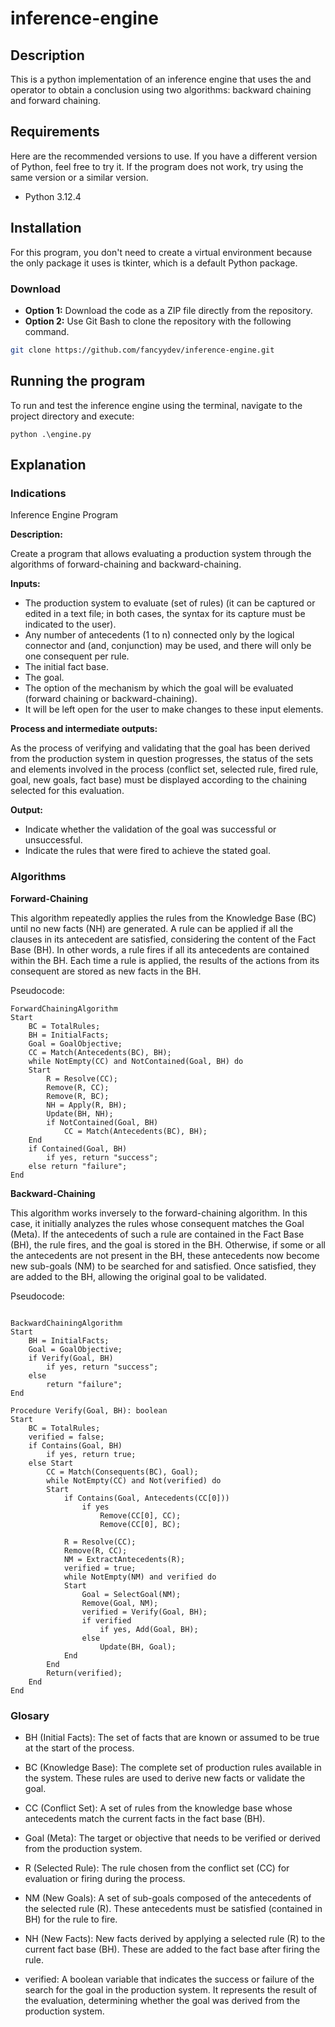 # inference-engine
## Description
This is a python implementation of an inference engine that uses the and operator to obtain a conclusion using two algorithms: backward chaining and forward chaining.
## Requirements
Here are the recommended versions to use. If you have a different version of Python, feel free to try it. If the program does not work, try using the same version or a similar version.
- Python 3.12.4

## Installation
For this program, you don't need to create a virtual environment because the only package it uses is tkinter, which is a default Python package.
### Download
- **Option 1:** Download the code as a ZIP file directly from the repository.
- **Option 2:** Use Git Bash to clone the repository with the following command.
```bash
git clone https://github.com/fancyydev/inference-engine.git
```
## Running the program
To run and test the inference engine using the terminal, navigate to the project directory and execute:
```
python .\engine.py
```

## Explanation

### Indications
Inference Engine Program 

**Description:**

Create a program that allows evaluating a production system through the algorithms of forward-chaining and backward-chaining. 

**Inputs:** 
- The production system to evaluate (set of rules) (it can be captured or edited in a text file; in both cases, the syntax for its capture must be indicated to the user). 
- Any number of antecedents (1 to n) connected only by the logical connector and (and, conjunction) may be used, and there will only be one consequent per rule. 
- The initial fact base. 
- The goal. 
- The option of the mechanism by which the goal will be evaluated (forward chaining or backward-chaining). 
- It will be left open for the user to make changes to these input elements. 

**Process and intermediate outputs:** 

As the process of verifying and validating that the goal has been derived from the production system in question progresses, the status of the sets and elements involved in the process (conflict set, selected rule, fired rule, goal, new goals, fact base) must be displayed according to the chaining selected for this evaluation. 

**Output:** 
- Indicate whether the validation of the goal was successful or unsuccessful. 
- Indicate the rules that were fired to achieve the stated goal.

### Algorithms
**Forward-Chaining**

This algorithm repeatedly applies the rules from the Knowledge Base (BC) until no new facts (NH) are generated. A rule can be applied if all the clauses in its antecedent are satisfied, considering the content of the Fact Base (BH). In other words, a rule fires if all its antecedents are contained within the BH. Each time a rule is applied, the results of the actions from its consequent are stored as new facts in the BH.

Pseudocode:
```
ForwardChainingAlgorithm
Start
    BC = TotalRules;
    BH = InitialFacts;
    Goal = GoalObjective;
    CC = Match(Antecedents(BC), BH);
    while NotEmpty(CC) and NotContained(Goal, BH) do
    Start
        R = Resolve(CC);
        Remove(R, CC);
        Remove(R, BC);
        NH = Apply(R, BH);
        Update(BH, NH);
        if NotContained(Goal, BH)
            CC = Match(Antecedents(BC), BH);
    End
    if Contained(Goal, BH)
        if yes, return "success";
    else return "failure";
End
```

**Backward-Chaining**

This algorithm works inversely to the forward-chaining algorithm. In this case, it initially analyzes the rules whose consequent matches the Goal (Meta). If the antecedents of such a rule are contained in the Fact Base (BH), the rule fires, and the goal is stored in the BH. Otherwise, if some or all the antecedents are not present in the BH, these antecedents now become new sub-goals (NM) to be searched for and satisfied. Once satisfied, they are added to the BH, allowing the original goal to be validated.

Pseudocode:
```

BackwardChainingAlgorithm
Start
    BH = InitialFacts;
    Goal = GoalObjective;
    if Verify(Goal, BH)
        if yes, return "success";
    else
        return "failure";
End

Procedure Verify(Goal, BH): boolean
Start
    BC = TotalRules;
    verified = false;
    if Contains(Goal, BH)
        if yes, return true;
    else Start
        CC = Match(Consequents(BC), Goal);
        while NotEmpty(CC) and Not(verified) do
        Start
            if Contains(Goal, Antecedents(CC[0]))
                if yes
                    Remove(CC[0], CC);
                    Remove(CC[0], BC);
            
            R = Resolve(CC);
            Remove(R, CC);
            NM = ExtractAntecedents(R);
            verified = true;
            while NotEmpty(NM) and verified do
            Start
                Goal = SelectGoal(NM);
                Remove(Goal, NM);
                verified = Verify(Goal, BH);
                if verified
                    if yes, Add(Goal, BH);
                else
                    Update(BH, Goal);
            End
        End
        Return(verified);
    End
End
```


### Glosary
- BH (Initial Facts): The set of facts that are known or assumed to be true at the start of the process.

- BC (Knowledge Base): The complete set of production rules available in the system. These rules are used to derive new facts or validate the goal.

- CC (Conflict Set): A set of rules from the knowledge base whose antecedents match the current facts in the fact base (BH).

- Goal (Meta): The target or objective that needs to be verified or derived from the production system.

- R (Selected Rule): The rule chosen from the conflict set (CC) for evaluation or firing during the process.

- NM (New Goals): A set of sub-goals composed of the antecedents of the selected rule (R). These antecedents must be satisfied (contained in BH) for the rule to fire.

- NH (New Facts): New facts derived by applying a selected rule (R) to the current fact base (BH). These are added to the fact base after firing the rule.

- verified: A boolean variable that indicates the success or failure of the search for the goal in the production system. It represents the result of the evaluation, determining whether the goal was derived from the production system.


